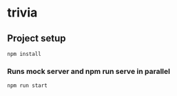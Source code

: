 # trivia

## Project setup
```
npm install
```

### Runs mock server and npm run serve in parallel
```
npm run start
```
